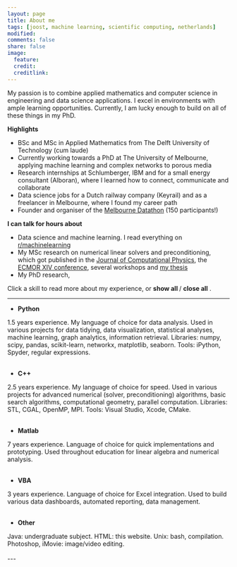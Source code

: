 ```yaml
---
layout: page
title: About me
tags: [joost, machine learning, scientific computing, netherlands]
modified: 
comments: false
share: false
image:
  feature: 
  credit: 
  creditlink: 
---
```

My passion is to combine applied mathematics and computer science in engineering and data science applications. I excel in environments with ample learning opportunities. Currently, I am lucky enough to build on all of these things in my PhD.

<b>Highlights</b>

- BSc and MSc in Applied Mathematics from The Delft University of Technology (cum laude)
- Currently working towards a PhD at The University of Melbourne, applying machine learning and complex networks to porous media
- Research internships at Schlumberger, IBM and for a small energy consultant (Alboran), where I learned how to connect, communicate and collaborate
- Data science jobs for a Dutch railway company (Keyrail) and as a freelancer in Melbourne, where I found my career path
- Founder and organiser of the <a href="http://www.datasciencemelbourne.com/datathon">Melbourne Datathon</a> (150 participants!)

<b>I can talk for hours about</b>

- Data science and machine learning. I read everything on <a href="https://www.reddit.com/r/machinelearning">r/machinelearning </a> 
- My MSc research on numerical linear solvers and preconditioning, which got published in the <a href="http://dx.doi.org/10.1016/j.jcp.2015.10.016">Journal of Computational Physics</a>, the <a href="http://dx.doi.org/10.3997/2214-4609.20141773">ECMOR XIV conference</a>, several workshops and <a href="http://repository.tudelft.nl/view/ir/uuid:47cbb291-6b1e-4572-b384-f79a8cf7e535/">my thesis</a>
- My PhD research, 

Click a skill to read more about my experience, or 
<span style="cursor:hand; cursor:pointer" onClick="openAll()">
  <b> show all </b>
</span> 
/
<span style="cursor:hand; cursor:pointer" onClick="closeAll()">
  <b> close all</b>
</span>
. 

---
- <div onClick="openClose_skill('p1')" style="cursor:hand; cursor:pointer"><b>Python</b></div>
<div id="p1" class="texter">
  1.5 years experience. My language of choice for data analysis. Used in various projects for data tidying, data visualization, statistical analyses, machine learning, graph analytics, information retrieval. Libraries: numpy, scipy, pandas, scikit-learn, networkx, matplotlib, seaborn. Tools: iPython, Spyder, regular expressions.
<br /><br /></div>

- <div onClick="openClose_skill('p2')" style="cursor:hand; cursor:pointer"><b>C++</b></div>
<div id="p2" class="texter">
  2.5 years experience. My language of choice for speed. Used in various projects for advanced numerical (solver, preconditioning) algorithms, basic search algorithms, computational geometry, parallel computation. Libraries: STL, CGAL, OpenMP, MPI. Tools: Visual Studio, Xcode, CMake.
<br /><br /></div>
 
- <div onClick="openClose_skill('p3')" style="cursor:hand; cursor:pointer"><b>Matlab</b></div>
<div id="p3" class="texter">
  7 years experience. Language of choice for quick implementations and prototyping. Used throughout education for linear algebra and numerical analysis.
<br /><br /></div>

- <div onClick="openClose_skill('p4')" style="cursor:hand; cursor:pointer"><b>VBA</b></div>
<div id="p4" class="texter">
  3 years experience. Language of choice for Excel integration. Used to build various data dashboards, automated reporting, data management. 
<br /><br /></div>

- <div onClick="openClose_skill('p5')" style="cursor:hand; cursor:pointer"><b>Other</b></div>
<div id="p5" class="texter">
  Java: undergraduate subject. HTML: this website. Unix: bash, compilation. Photoshop, iMovie: image/video editing.
<br /><br /></div>
--- 
